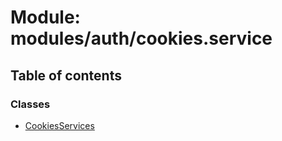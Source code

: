 # Module: modules/auth/cookies.service

## Table of contents

### Classes

- [CookiesServices](../classes/modules_auth_cookies_service.CookiesServices.md)
